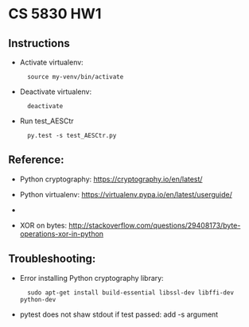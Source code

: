 # CS 5830 HW1

## Instructions
* Activate virtualenv:


        source my-venv/bin/activate

* Deactivate virtualenv:


        deactivate

* Run test_AESCtr


        py.test -s test_AESCtr.py

## Reference:

* Python cryptography: https://cryptography.io/en/latest/

* Python virtualenv: https://virtualenv.pypa.io/en/latest/userguide/
* 
* XOR on bytes: http://stackoverflow.com/questions/29408173/byte-operations-xor-in-python

## Troubleshooting:
* Error installing Python cryptography library:


        sudo apt-get install build-essential libssl-dev libffi-dev python-dev

* pytest does not shaw stdout if test passed: add -s argument

